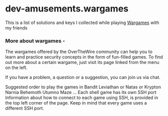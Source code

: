 # dev-amusements.wargames

This is a list of solutions and keys I collected while playing [Wargames](https://overthewire.org/wargames/) with my friends

### More about wargames - 

The wargames offered by the OverTheWire community can help you to learn and practice security concepts in the form of fun-filled games.
To find out more about a certain wargame, just visit its page linked from the menu on the left.

If you have a problem, a question or a suggestion, you can join us via chat.

Suggested order to play the games in
Bandit
Leviathan or Natas or Krypton
Narnia
Behemoth
Utumno
Maze
…
Each shell game has its own SSH port
Information about how to connect to each game using SSH, is provided in the top left corner of the page. Keep in mind that every game uses a different SSH port.
